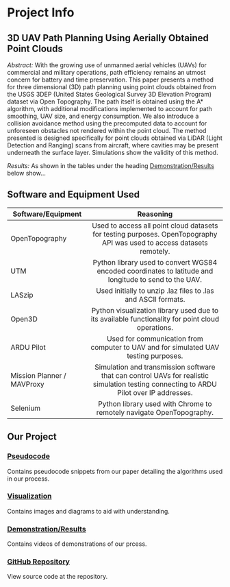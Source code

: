 # Project Info

## 3D UAV Path Planning Using Aerially Obtained Point Clouds
_Abstract:_ With the growing use of unmanned aerial vehicles (UAVs) for commercial and military operations,
path efficiency remains an utmost concern for battery and time preservation. This paper presents a
method for three dimensional (3D) path planning using point clouds obtained from the USGS 3DEP
(United States Geological Survey 3D Elevation Program) dataset via Open Topography. The
path itself is obtained using the A* algorithm, with additional modifications implemented to account for
path smoothing, UAV size, and energy consumption. We also introduce a collision avoidance method
using the precomputed data to account for unforeseen obstacles not rendered within the point cloud. The
method presented is designed specifically for point clouds obtained via LiDAR (Light Detection and
Ranging) scans from aircraft, where cavities may be present underneath the surface layer. Simulations
show the validity of this method.

_Results:_ As shown in the tables under the heading [Demonstration/Results](/demonstration.md) below show...

## Software and Equipment Used

| Software/Equipment  | Reasoning |
| ------------- |:-------------:|
| OpenTopography      | Used to access all point cloud datasets for testing purposes. OpenTopography API was used to access datasets remotely.     |
| UTM      | Python library used to convert WGS84 encoded coordinates to latitude and longitude to send to the UAV.     |
| LASzip      | Used initially to unzip .laz files to .las and ASCII formats.      |
| Open3D | Python visualization library used due to its available functionality for point cloud operations. |
| ARDU Pilot | Used for communication from computer to UAV and for simulated UAV testing purposes. |
| Mission Planner / MAVProxy |Simulation and transmission software that can control UAVs for realistic simulation testing connecting to ARDU Pilot over IP addresses.|
| Selenium | Python library used with Chrome to remotely navigate OpenTopography. | 

## Our Project

### [Pseudocode](/pseudocode.md)
Contains pseudocode snippets from our paper detailing the algorithms used in our process.

### [Visualization](/visualization.md)
Contains images and diagrams to aid with understanding.

### [Demonstration/Results](/demonstration.md)
Contains videos of demonstrations of our prcess.

### [GitHub Repository](https://github.com/alecstem/2022-REU-on-Smart-UAVs)
View source code at the repository.
